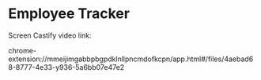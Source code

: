 # Employee Tracker

Screen Castify video link:

chrome-extension://mmeijimgabbpbgpdklnllpncmdofkcpn/app.html#/files/4aebad68-8777-4e33-y936-5a6bb07e47e2
